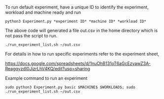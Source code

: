 To run default experiment, have a unique ID to identify the experiment, workload and machine ready and run 

```python3 Experiment.py *experiment ID* *machine ID* *workload ID*```

The above code will generated a file out.csv in the home directory which is not pass the script to run. 

```./run_experiment_list.sh ~/out.csv```

For details in how to run specific experiments refer to the experiment sheet, 

https://docs.google.com/spreadsheets/d/1nuOhB131oT6aGcEzyawZ3A-ReagqyzdI0JizrLhV4KQ/edit?usp=sharing

Example command to run an experiment

```sudo python3 Experiment.py basic $MACHINE$ $WORKLOAD$; sudo ./run_experiment_list.sh ~/out.csv ```


